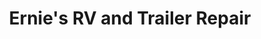 ---
title: "Ernie's RV and Trailer Repair"
url: /olympia/ernies-rv-and-trailer-repair/
shop: car repair
---